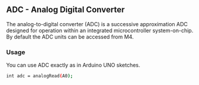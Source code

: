 ## ADC - Analog Digital Converter

The analog-to-digital converter (ADC) is a successive approximation ADC designed for operation within an integrated microcontroller system-on-chip.
By default the ADC units can be accessed from M4.

### Usage
You can use ADC exactly as in Arduino UNO sketches.

``` bash
int adc = analogRead(A0);
```
